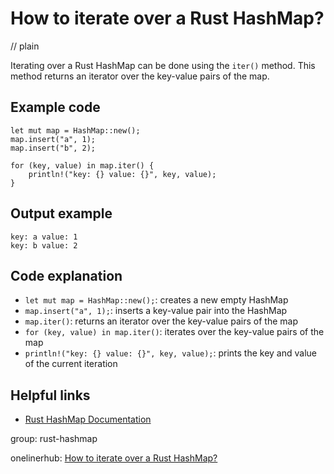# How to iterate over a Rust HashMap?
// plain

Iterating over a Rust HashMap can be done using the `iter()` method. This method returns an iterator over the key-value pairs of the map.

## Example code

```
let mut map = HashMap::new();
map.insert("a", 1);
map.insert("b", 2);

for (key, value) in map.iter() {
    println!("key: {} value: {}", key, value);
}
```

## Output example

```
key: a value: 1
key: b value: 2
```

## Code explanation

- `let mut map = HashMap::new();`: creates a new empty HashMap
- `map.insert("a", 1);`: inserts a key-value pair into the HashMap
- `map.iter()`: returns an iterator over the key-value pairs of the map
- `for (key, value) in map.iter()`: iterates over the key-value pairs of the map
- `println!("key: {} value: {}", key, value);`: prints the key and value of the current iteration

## Helpful links
- [Rust HashMap Documentation](https://doc.rust-lang.org/std/collections/struct.HashMap.html)

group: rust-hashmap

onelinerhub: [How to iterate over a Rust HashMap?](https://onelinerhub.com/rust/how-to-iterate-over-a-rust-hashmap)